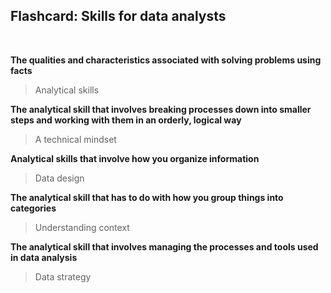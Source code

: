 ## Flashcard: Skills for data analysts

&nbsp;

**The qualities and characteristics associated with solving problems using facts**

> Analytical skills


**The analytical skill that involves breaking processes down into smaller steps and working with them in an orderly, logical way**

> A technical mindset



**Analytical skills that involve how you organize information**

> Data design



**The analytical skill that has to do with how you group things into categories**

> Understanding context



**The analytical skill that involves managing the processes and tools used in data analysis**

> Data strategy